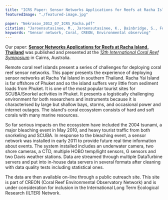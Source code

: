 ```yaml
---
title: "ICRS Paper: Sensor Networks Applications for Reefs at Racha Island, Thailand"
featuredImage: "./featured-image.jpg"

paper: "Nekrasov_2012_07_ICRS_Racha.pdf"
citation: "Jaroensutasinee, M., Jaroensutasinee, K., Bainbridge, S., Fountain, T., Chumkiew, S., Noonsang, P. Kuhapon, U. Vannarat, S. Poyai, S. Nekrasov, M. \"Sensor Networks Applications for Reefs at Racha Island, Thailand.\" ICRS. July 2012."
keywords: "Sensor network, Coral, CREON, Environmental observing"
---
```

Our paper: **[Sensor Networks Applications for Reefs at Racha Island, Thailand](/papers/Nekrasov_2012_07_ICRS_Racha.pdf)** was published and presented at the *[12th International Coral Reef Symposium](http://www.icrs2012.com/)* in Cairns, Australia.

Remote coral reef islands present a series of challenges for deploying coral reef sensor networks.
This paper presents the experience of deploying sensor networks at Racha Yai Island in southern Thailand.
Racha Yai Island is far offshore of Phuket and so the island suffers very little from sediment loads from Phuket. It is one of the most popular tourist sites for SCUBA/Snorkel activities in Phuket. It presents a logistically challenging environment for both researchers and instruments because it is characterised by large but shallow bays, storms, and occasional power and internet outages. The island's coral ecosystem consists of hard and soft corals with many marine resources. 

So far serious impacts on the ecosystem have included the 2004 tsunami, a major bleaching event in May 2010, and heavy tourist traffic from both snorkeling and SCUBA. In response to the bleaching event, a sensor network was installed in early 2011 to provide future real time information about events. The system installed includes an underwater camera, two shore cameras, a CTD, multiple HOBO temp/light sensors, G sensors and two Davis weather stations. Data are streamed through multiple DataTurbine servers and put into in-house data servers in several formats after cleaning with data quality tests including statistical ones. 

The data are then available on-line through a public outreach site. This site is part of CREON (Coral Reef Environmental Observatory Network) and is under consideration for inclusion in the International Long Term Ecological Research (ILTER) Network.
